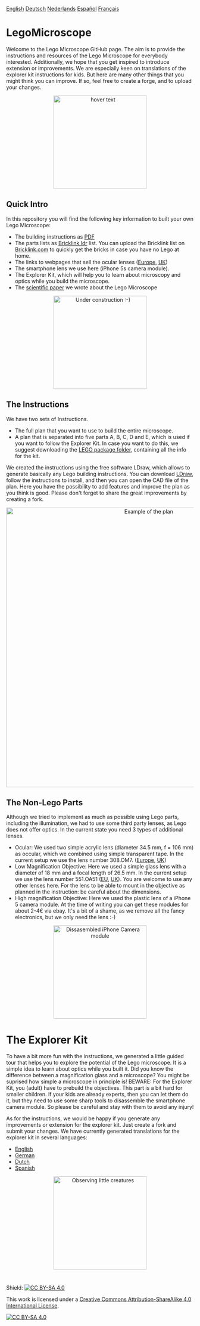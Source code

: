 
[English][Readme]   [Deutsch][Readme_D]   [Nederlands][Readme_NL]   [Español][Readme_ES]   [Français][Readme_FR]
# LegoMicroscope

Welcome to the Lego Microscope GitHub page. The aim is to provide the instructions and resources of the Lego Microscope for everybody interested. Additionally, we hope that you get inspired to introduce extension or improvements. We are especially keen on translations of the explorer kit instructions for kids. But here are many other things that you might think you can improve. If so, feel free to create a forge, and to upload your changes.

<p align="center">
  <img src="https://github.com/tobetz/LegoMicroscope/blob/main/Images/CAD_model.jpg" width="250" title="hover text">
</p>

## Quick Intro

In this repository you will find the following key information to built your own Lego Microscope: 
- The building instructions as [PDF][pdf]
- The parts lists as [Bricklink ldr][bricklink_list] list. You can upload the Bricklink list on [Bricklink.com][bricklink_link] to quickly get the bricks in case you have no Lego at home. 
- The links to webpages that sell the ocular lenses ([Europe][EU_Lense], [UK][UK_Lense])
- The smartphone lens we use here (iPhone 5s camera module). 
- The Explorer Kit, which will help you to learn about microscopy and optics while you build the microscope.
- The [scientific paper][bioRxiv] we wrote about the Lego Microscope

<p align="center">
  <img src="https://github.com/tobetz/LegoMicroscope/blob/main/Images/build.gif" width="250" title="Under construction :-)">
</p>

## The Instructions

We have two sets of Instructions. 
- The full plan that you want to use to build the entire microscope. 
- A plan that is separated into five parts A, B, C, D and E, which is used if you want to follow the Explorer Kit. In case you want to do this, we suggest downloading the [LEGO package folder][package_folder], containing all the info for the kit. 

We created the instructions using the free software LDraw, which allows to generate basically any Lego building instructions. You can download [LDraw][link_ldraw], follow the instructions to install, and then you can open the CAD file of the plan. Here you have the possibility to add features and improve the plan as you think is good. Please don't forget to share the great improvements by creating a fork.

<p align="center">
  <img src="https://github.com/tobetz/LegoMicroscope/blob/main/Images/plan.jpg" width="750" title="Example of the plan">
</p>

## The Non-Lego Parts
Although we tried to implement as much as possible using Lego parts, including the illumination, we had to use some third party lenses, as Lego does not offer optics. In the current state you need 3 types of additional lenses. 
- Ocular: We used two simple acrylic lens (diameter 34.5 mm, f = 106 mm) as occular, which we combined using simple transparent tape. In the current setup we use the lens number 308.OM7. ([Europe][EU_Lense], [UK][UK_Lense])
- Low Magnification Objective: Here we used a simple glass lens with a diameter of 18 mm and a focal length of 26.5 mm. In the current setup we use the lens number 551.OA51 ([EU][EU_lense_glas], [UK][UK_Lense]). You are welcome to use any other lenses here. For the lens to be able to mount in the objective as planned in the instruction: be careful about the dimensions. 
- High magnification Objective: Here we used the plastic lens of a iPhone 5 camera module. At the time of writing you can get these modules for about 2-4€ via ebay. It's a bit of a shame, as we remove all the fancy electronics, but we only need the lens :-) 

<p align="center">
  <img src="https://github.com/tobetz/LegoMicroscope/blob/main/Images/camera.jpg" width="250" title="Dissasembled iPhone Camera module">
</p>

# The Explorer Kit
To have a bit more fun with the instructions, we generated a little guided tour that helps you to explore the potential of the Lego microscope. It is a simple idea to learn about optics while you built it. Did you know the difference between a magnification glass and a microscope? You might be suprised how simple a microscope in principle is!
BEWARE: For the Explorer Kit, you (adult) have to prebuild the objectives. This part is a bit hard for smaller children. If your kids are already experts, then you can let them do it, but they need to use some sharp tools to disassemble the smartphone camera module. So please be careful and stay with them to avoid any injury!

As for the instructions, we would be happy if you generate any improvements or extension for the explorer kit. Just create a fork and submit your changes. 
We have currently generated translations for the explorer kit in several languages:
- [English][ExplorerKitEN]
- [German][ExplorerKitD]
- [Dutch][ExplorerKitNL]
- [Spanish][ExplorerKitES]


<p align="center">
  <img src="https://github.com/tobetz/LegoMicroscope/blob/main/Images/urzeitkrebse.gif" width="250" title="Observing little creatures">
</p>

# 


Shield: [![CC BY-SA 4.0][cc-by-sa-shield]][cc-by-sa]

This work is licensed under a
[Creative Commons Attribution-ShareAlike 4.0 International License][cc-by-sa].

[![CC BY-SA 4.0][cc-by-sa-image]][cc-by-sa]


[link_ldraw]: https://www.ldraw.org/article/104.html
[bricklink_list]: https://github.com/tobetz/LegoMicroscope/blob/main/Just_Plans_and_Parts/Mikroscope_plan_parts_Bricklink.ldr
[bricklink_link]: https://www.bricklink.com/
[EU_Lense]: https://astromedia.de/Opti-Media-Linse-OM7
[EU_Lense_glas]: https://astromedia.de/Opti-MediaAchromat-51
[UK_Lense]: http://www.astromediashop.co.uk/Components.html
[package_folder]: https://github.com/tobetz/LegoMicroscope/tree/main/Lego_Package
[bioRxiv]: https://www.biorxiv.org/content/10.1101/2021.04.11.439311v1
[pdf]: https://github.com/tobetz/LegoMicroscope/blob/main/Just_Plans_and_Parts/Mikroscope_plan.pdf
[cc-by-sa]: http://creativecommons.org/licenses/by-sa/4.0/
[cc-by-sa-image]: https://licensebuttons.net/l/by-sa/4.0/88x31.png
[cc-by-sa-shield]: https://img.shields.io/badge/License-CC%20BY--SA%204.0-lightgrey.svg
[Readme_NL]: https://github.com/tobetz/LegoMicroscope/blob/main/README_NL.md
[Readme_D]: https://github.com/tobetz/LegoMicroscope/blob/main/README_D.md
[Readme_FR]: https://github.com/tobetz/LegoMicroscope/blob/main/README_FR.md
[Readme_ES]: https://github.com/tobetz/LegoMicroscope/blob/main/README_ES.md
[ExplorerKitEN]: https://github.com/tobetz/LegoMicroscope/blob/main/Lego_Package/EN_Manual%20discovery%20kit.docx
[ExplorerKitD]: https://github.com/tobetz/LegoMicroscope/blob/main/Lego_Package/DE_Anleitung_Entdecker_Kit.docx
[ExplorerKitNL]: https://github.com/tobetz/LegoMicroscope/blob/main/Lego_Package/NL_Handleiding%20bouwpakket.docx
[ExplorerKitES]: https://github.com/tobetz/LegoMicroscope/blob/main/Lego_Package/ES_Instrucciones%20set%20descubridor.docx
[Readme]: https://github.com/tobetz/LegoMicroscope/blob/main/README.md

